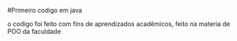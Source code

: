 #Primeiro codigo em java

o codigo foi feito com fins de aprendizados acadêmicos, feito na materia de POO da faculdade
